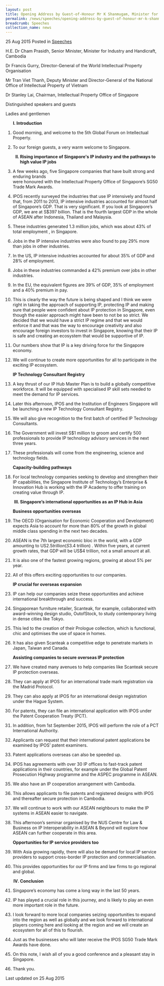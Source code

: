 ```yaml
---
layout: post
title: Opening Address by Guest-of-Honour Mr K Shanmugam, Minister for Foreign Affairs and Law at the 5th Global Forum on IP (GFIP) 2015
permalink: /news/speeches/opening-address-by-guest-of-honour-mr-k-shanmugam--minister-for-
breadcrumb: Speeches
collection_name: news
---
```



25 Aug 2015 Posted in [Speeches](/news/speeches)

H.E. Dr Cham Prasidh, Senior Minister, Minister for Industry and Handicraft, Cambodia 
  
Dr Francis Gurry, Director-General of the World Intellectual Property Organisation 
  
Mr Tran Viet Thanh, Deputy Minister and Director-General of the National Office of Intellectual Property of Vietnam 
  
Dr Stanley Lai, Chairman, Intellectual Property Office of Singapore
  
Distinguished speakers and guests
  
Ladies and gentlemen


<ol style="list-style-type: upper-roman; font-weight:bold;">
<li style="margin-left: 12px"> Introduction</li>
</ol>


 1. Good morning, and welcome to the 5th Global Forum on Intellectual Property.  


 2. To our foreign guests, a very warm welcome to Singapore.
    
    <ol start="2" style="list-style-type: upper-roman; font-weight:bold;">
    <li>Rising importance of Singapore's IP industry and the pathways to high value IP jobs</li>
    </ol>


 3. A few weeks ago, five Singapore companies that have built strong and enduring brands  
were honoured with the Intellectual Property Office of Singapore’s SG50 Trade Mark Awards.  


 4. IPOS recently surveyed the industries that use IP intensively and found that, from 2011 to 2013, IP intensive industries accounted for almost half of Singapore’s GDP. That is very significant. If you look at Singapore’s GDP, we are at S$397 billion. That is the fourth largest GDP in the whole of ASEAN after Indonesia, Thailand and Malaysia.


 5. These industries generated 1.3 million jobs, which was about 43% of total employment , in Singapore.


 6. Jobs in the IP intensive industries were also found to pay 29% more than jobs in other industries.

 7. In the US, IP intensive industries accounted for about 35% of GDP and 28% of employment.

 8. Jobs in these industries commanded a 42% premium over jobs in other industries.


 9. In the EU, the equivalent figures are 39% of GDP, 35% of employment and a 40% premium in pay.

10. This is clearly the way the future is being shaped and I think we were right in taking the approach of supporting IP, protecting IP and making sure that people were confident about IP protection in Singapore, even though the easier approach might have been to not be so strict. We decided that we would have a strict IP regime and that we would enforce it and that was the way to encourage creativity and also encourage foreign investors to invest in Singapore, knowing that their IP is safe and creating an ecosystem that would be supportive of IP.


11. Our numbers show that IP is a key driving force for the Singapore economy.


12. We will continue to create more opportunities for all to participate in the exciting IP ecosystem.
    
    **IP Technology Consultant Registry**


13. A key thrust of our IP Hub Master Plan is to build a globally competitive workforce.  It will be equipped with specialised IP skill sets needed to meet the demand for IP services.

14. Later this afternoon, IPOS and the Institution of Engineers Singapore will be launching a new IP Technology Consultant Registry.


15. We will also give recognition to the first batch of certified IP Technology Consultants. 


16. The Government will invest S$1 million to groom and certify 500 professionals to provide IP technology advisory services in the next three years. 


17. These professionals will come from the engineering, science and technology fields.

    **Capacity-building pathways**


18. For local technology companies seeking to develop and strengthen their IP capabilities, the Singapore Institute of Technology’s Enterprise & Innovation Hub is working with the IP Academy to offer training on creating value through IP.

    <ol start="3" style="list-style-type: upper-roman; font-weight:bold;">
    <li> Singapore’s international opportunities as an IP Hub in Asia
    </li>
    </ol>
    
    **Business opportunities overseas**


19. The OECD (Organisation for Economic Cooperation and Development) expects Asia to account for more than 80% of the growth in global middle class spending in the next two decades.


20. ASEAN is the 7th largest economic bloc in the world, with a GDP amounting to US$2.5 trillion (S$3.4 trillion) . Within five years, at current growth rates, that GDP will be US$4 trillion, not a small amount at all.   


21. It is also one of the fastest growing regions, growing at about 5% per year.

22. All of this offers exciting opportunities to our companies.

    **IP crucial for overseas expansion**

23. IP can help our companies seize these opportunities and achieve international breakthrough and success.


24. Singaporean furniture retailer, Scanteak, for example, collaborated with award-winning design studio, OutofStock, to study contemporary living in dense cities like Tokyo.

25. This led to the creation of their Prologue collection, which is functional, chic and optimises the use of space in homes.

26. It has also given Scanteak a competitive edge to penetrate markets in Japan, Taiwan and Canada.

    **Assisting companies to secure overseas IP protection**


27. We have created many avenues to help companies like Scanteak secure IP protection overseas.


28. They can apply at IPOS for an international trade mark registration via the Madrid Protocol.


29. They can also apply at IPOS for an international design registration under the Hague System.


30. For patents, they can file an international application with IPOS under the Patent Cooperation Treaty (PCT).


31. In addition, from 1st September 2015, IPOS will perform the role of a PCT International Authority.


32. Applicants can request that their international patent applications be examined by IPOS’ patent examiners.


33. Patent applications overseas can also be speeded up.


34. IPOS has agreements with over 30 IP offices to fast-track patent applications in their countries, for example under the Global Patent Prosecution Highway programme and the ASPEC programme in ASEAN.

35. We also have an IP cooperation arrangement with Cambodia.


36. This allows applicants to file patents and registered designs with IPOS and thereafter secure protection in Cambodia.


37. We will continue to work with our ASEAN neighbours to make the IP systems in ASEAN easier to navigate.


38. This afternoon’s seminar organised by the NUS Centre for Law & Business on IP Interoperability in ASEAN & Beyond will explore how ASEAN can further cooperate in this area.
    
    **Opportunities for IP service providers too**


39. With Asia growing rapidly, there will also be demand for local IP service providers to support cross-border IP protection and commercialisation. 


40. This provides opportunities for our IP firms and law firms to go regional and global.
    
    <ol start="4" style="list-style-type: upper-roman; font-weight:bold;">
    <li> Conclusion</li>
    </ol>


41. Singapore’s economy has come a long way in the last 50 years.


42. IP has played a crucial role in this journey, and is likely to play an even more important role in the future.


43. I look forward to more local companies seizing opportunities to expand into the region as well as globally and we look forward to international players coming here and looking at the region and we will create an ecosystem for all of this to flourish.  


44. Just as the businesses who will later receive the IPOS SG50 Trade Mark Awards have done. 

45. On this note, I wish all of you a good conference and a pleasant stay in Singapore.

46. Thank you.


<p class="right-side-updated">Last updated on 25 Aug 2015</p>
